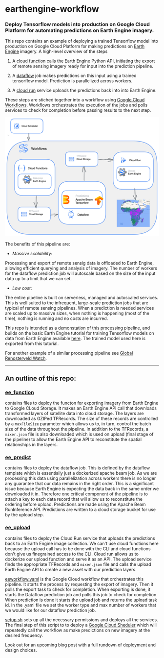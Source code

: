 # earthengine-workflow
### Deploy Tensorflow models into production on Google Cloud Platform for automating predictions on Earth Engine imagery.

This repo contains an example of deploying a trained Tensorflow model into production on Google Cloud Platform for making predictions on [Earth Engine](https://earthengine.google.com/) imagery. A high-level overview of the steps

1. A [cloud function](https://cloud.google.com/functions/) calls the Earth Engine Python API, initiating the export of remote sensing imagery ready for input into the prediction pipeline.

2. A [dataflow](https://cloud.google.com/dataflow) job makes predictions on this input using a trained tensorflow model. Prediction is parallelized across workers.

3. A [cloud run](https://cloud.google.com/run/) service uploads the predictions back into into Earth Engine.

These steps are stiched together into a workflow using [Google Cloud Workflows](https://cloud.google.com/workflows). Workflows orchestrates the execution of the jobs and polls services to check for completion before passing results to the next step.

![overview of architecture](overview.png)

The benefits of this pipeline are:

- _Massive scalability_: 

Processing and export of remote sensig data is offloaded to Earth Engine, allowing efficient querying and analysis of imagery. The number of workers for the dataflow prediction job will autoscale based on the size of the input data up to a limit that we can set. 

- _Low cost_: 

The entire pipeline is built on serverless, managed and autoscaled services. This is well suited to the infrequent, large-scale prediction jobs that are typical of remote sensing pipelines. When a prediction is needed services are scaled up to massive sizes, when nothing is happening (most of the time), nothing is running and no costs are incurred.

This repo is intended as a demonstation of this processing pipeline, and builds on the basic Earth Engine tutorial for training Tensorflow models on data from Earth Engine available [here](https://github.com/google/earthengine-api/blob/master/python/examples/ipynb/TF_demo1_keras.ipynb). The trained model used here is exported from this tutorial.

For another example of a similar processing pipeline see [Global Renosterveld Watch](https://github.com/mgietzmann/global_renosterveld_watch).

--------

## An outline of this repo:

### [ee_function](ee_function/) 
contains files to deploy the functon for exporting imagery from Earth Engine to Google CLoud Storage. 
It makes an Earth Engine API call that downloads transformed layers of satellite data into cloud storage. The layers are downloaded as GZIPed TFRecords. The size of these records are controlled by a `maxFileSize` parameter which allows us to, in turn, control the batch size of the data throughout the pipeline. In addition to the TFRecords, a `mixer.json` file is also downloaded which is used on upload (final stage of the pipeline) to allow the Earth Engine API to reconstitute the spatial relationships in the layers.

### [ee_predict](ee_predict/) 
contains files to deploy the dataflow job. This is defined by the dataflow template which is essentially just a dockerized apache beam job. As we are processing this data using parallelization across workers there is no longer any guarantee that our data remains in the right order. This is a significant issue because Earth Engine is expecting the data back in the same order we downloaded it in. Therefore one critical component of the pipeline is to attach a key to each data record that will allow us to reconstitute the ordering before upload. Predictions are made using the Apache Beam RunInference API. Predictions are written to a cloud storage bucket for use by the upload step.

### [ee_upload](ee_upload/) 
contains files to deploy the Cloud Run service that uploads the predictions back to an Earth Engine image collection. We can't use cloud functions here because the upload call has to be done with the CLI and cloud functions don't give us finegrained access to the CLI. Cloud run allows us to dockerize our upload function and serve it as an API. The upload service finds the appropriate TFRecords and `mixer.json` file and calls the upload Earth Engine API to create a new asset with our prediction layers.


[eeworkflow.yaml](eeworkflow.yaml) is the Google Cloud workflow that orchestrates this pipeline. It starts the process by requesting the export of imagery. Then it polls the export task to check for completion. When exporting is done, it starts the Dataflow prediction job and polls this job to check for completion. When prediction is done it starts the upload job and returns the upload task id. In the .yaml file we set the worker type and max number of workers that we would like for our dataflow prediction job.

[setup.sh](setup.sh) sets up all the necessary permissions and deploys all the services. The final step of this script to to deploy a [Google Cloud Sheduler](https://cloud.google.com/scheduler) which will repeatedly call the workflow as make predictions on new imagery at the desired frequency.

Look out for an upcoming blog post with a full rundown of deployment and design choices.